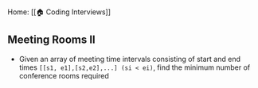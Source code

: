 Home: [[🏠 Coding Interviews]] 

## Meeting Rooms II
- Given an array of meeting time intervals consisting of start and end times `[[s1, e1],[s2,e2],...] (si < ei)`, find the minimum number of conference rooms required

### 